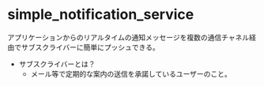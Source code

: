 # simple_notification_service
アプリケーションからのリアルタイムの通知メッセージを複数の通信チャネル経由でサブスクライバーに簡単にプッシュできる。
* サブスクライバーとは？
    * メール等で定期的な案内の送信を承諾しているユーザーのこと。